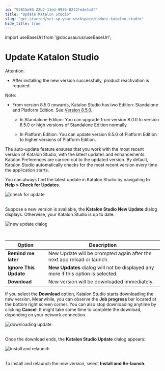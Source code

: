 ```yaml
---
id: "95815e80-22b2-11ed-9930-0242fe3e4a3f"
title: "Update Katalon Studio"
slug: "get-started/set-up-your-workspace/update-katalon-studio"
hide_title: true
---
```

import useBaseUrl from '@docusaurus/useBaseUrl';


# <a id="id" class="anchor_top_offset"/><a id="ariaid-title1" class="anchor_top_offset"/>Update <span xmlns="http://www.w3.org/1999/xhtml" className="ph">Katalon Studio</span> 

<div xmlns="http://www.w3.org/1999/xhtml" className="note attention note_attention"><span className="note__title">Attention:</span> <ul className="ul"><li className="li">After installing the new version successfully, product reactivation is required.</li></ul></div>
<div xmlns="http://www.w3.org/1999/xhtml" className="p"><div className="note note note_note"><span className="note__title">Note:</span> <ul className="ul"><li className="li">From version 8.5.0 onwards, Katalon Studio has two Edition: Standalone and Platform Edition. See <a className="xref" href="/general-information/release-notes/katalon-studio/katalon-studio-release-notes-version-8.x#concept-376">Version 8.5.0</a>. <ul className="ul"><li className="li"><p className="p">In Standalone Edition: You can upgrade from version 8.0.0 to version 8.5.0 or high versions of Standalone Edition normally.</p></li><li className="li"><p className="p">In Platform Edition: You can update version 8.5.0 of Platform Edition to higher versions of Platform Edition.</p></li></ul></li></ul></div>The auto-update feature ensures that you work with the most recent version of <span className="ph">Katalon Studio</span>, with the latest updates and enhancements. <span className="ph uicontrol">Katalon Preferences</span> are carried out to the updated version. By default, <span className="ph">Katalon Studio</span> automatically checks for the most recent version every time the application starts.</div>
<p xmlns="http://www.w3.org/1999/xhtml" className="p">You can always find the latest update in <span className="ph">Katalon Studio</span> by navigating to <strong className="ph b">Help &gt; Check for Updates</strong>.</p> 
<p xmlns="http://www.w3.org/1999/xhtml" className="p"><img className="image" src={useBaseUrl("https://github.com/katalon-studio/docs-images/raw/master/katalon-studio/docs/auto-updater/check%20for%20update.png")} width={350} alt="check for update" /><br /><br /></p> 
<p xmlns="http://www.w3.org/1999/xhtml" className="p">Suppose a new version is available, the <strong className="ph b">Katalon Studio New Update</strong> dialog displays. Otherwise, your <span className="ph">Katalon Studio</span> is up to date.</p> 
<p xmlns="http://www.w3.org/1999/xhtml" className="p"><img className="image" src={useBaseUrl("https://github.com/katalon-studio/docs-images/raw/master/katalon-studio/docs/auto-updater/new%20update%20dialog.png")} width={500} alt="new update dialog" /><br /><br /></p> 
<table xmlns="http://www.w3.org/1999/xhtml" className="table"><caption /><thead className="thead"><tr className><th className="entry anchor_top_offset" id="id__entry__1">Option</th><th className="entry anchor_top_offset" id="id__entry__2">Description</th></tr></thead><tbody className="tbody"><tr className><td className="entry" headers="id__entry__1 id__entry__2 "><strong className="ph b">Remind me later</strong></td><td className="entry" headers="id__entry__1 id__entry__2 ">New Update will be prompted again after the next app reload or launch.</td></tr><tr className><td className="entry" headers="id__entry__1 id__entry__2 "><strong className="ph b">Ignore This Update</strong></td><td className="entry" headers="id__entry__1 id__entry__2 "> <strong className="ph b">New Updates</strong> dialog will not be displayed any more if this option is selected.</td></tr><tr className><td className="entry" headers="id__entry__1 id__entry__2 "><strong className="ph b">Download</strong></td><td className="entry" headers="id__entry__1 id__entry__2 ">New version will be downloaded immediately.</td></tr></tbody></table> 
<p xmlns="http://www.w3.org/1999/xhtml" className="p">If you select the <strong className="ph b">Download</strong> option, <span className="ph">Katalon Studio</span> starts downloading the new version. Meanwhile, you can observe the <strong className="ph b">Job progress</strong> bar located at the bottom right screen corner. You can also stop downloading anytime by clicking <strong className="ph b">Cancel</strong>. It might take some time to complete the download, depending on your network connection.</p> 
<p xmlns="http://www.w3.org/1999/xhtml" className="p"><img className="image" src={useBaseUrl("https://github.com/katalon-studio/docs-images/raw/master/katalon-studio/docs/auto-updater/downloading%20process.png")} width={700} alt="downloading update" /><br /><br /></p> 
<p xmlns="http://www.w3.org/1999/xhtml" className="p">Once the download ends, the <strong className="ph b">Katalon Studio Update</strong> dialog appears:</p> 
<p xmlns="http://www.w3.org/1999/xhtml" className="p"><img className="image" src={useBaseUrl("https://github.com/katalon-studio/docs-images/raw/master/katalon-studio/docs/auto-updater/Install%20and%20relaunch.png")} width={350} alt="install and relaunch" /><br /><br /></p> 
<p xmlns="http://www.w3.org/1999/xhtml" className="p">To install and relaunch the new version, select <strong className="ph b">Install and Re-launch</strong>.</p> 
